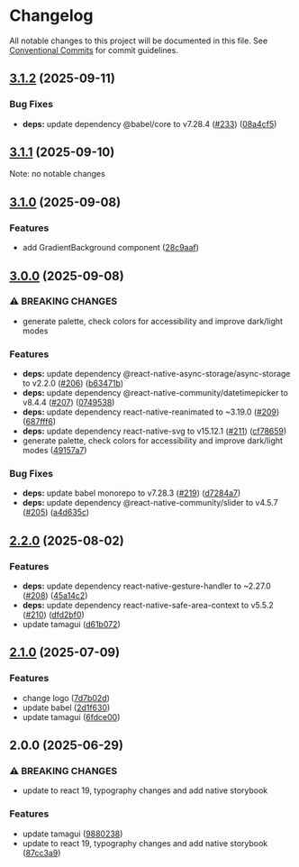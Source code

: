 # Changelog

All notable changes to this project will be documented in this file.
See [Conventional Commits](https://conventionalcommits.org) for commit guidelines.

## [3.1.2](https://github.com/christophehurpeau/alouette/compare/storybook-native-app@3.1.1...storybook-native-app@3.1.2) (2025-09-11)

### Bug Fixes

* **deps:** update dependency @babel/core to v7.28.4 ([#233](https://github.com/christophehurpeau/alouette/issues/233)) ([08a4cf5](https://github.com/christophehurpeau/alouette/commit/08a4cf5a03c25a62c20dfdf4edf197775467a0f3))

## [3.1.1](https://github.com/christophehurpeau/alouette/compare/storybook-native-app@3.1.0...storybook-native-app@3.1.1) (2025-09-10)

Note: no notable changes


## [3.1.0](https://github.com/christophehurpeau/alouette/compare/storybook-native-app@3.0.0...storybook-native-app@3.1.0) (2025-09-08)

### Features

* add GradientBackground component ([28c9aaf](https://github.com/christophehurpeau/alouette/commit/28c9aaf04ecfb6f4329da68a37910dbb643c9dce))

## [3.0.0](https://github.com/christophehurpeau/alouette/compare/storybook-native-app@2.2.0...storybook-native-app@3.0.0) (2025-09-08)

### ⚠ BREAKING CHANGES

* generate palette, check colors for accessibility and improve dark/light modes

### Features

* **deps:** update dependency @react-native-async-storage/async-storage to v2.2.0 ([#206](https://github.com/christophehurpeau/alouette/issues/206)) ([b63471b](https://github.com/christophehurpeau/alouette/commit/b63471b7e68d6c599ea8191c4206bf70e9ae6ec3))
* **deps:** update dependency @react-native-community/datetimepicker to v8.4.4 ([#207](https://github.com/christophehurpeau/alouette/issues/207)) ([0749538](https://github.com/christophehurpeau/alouette/commit/07495388d2898d4975f49f1982daf58c7dedf136))
* **deps:** update dependency react-native-reanimated to ~3.19.0 ([#209](https://github.com/christophehurpeau/alouette/issues/209)) ([687fff6](https://github.com/christophehurpeau/alouette/commit/687fff62cb2ae595a7b3ba56b87f9a776d594380))
* **deps:** update dependency react-native-svg to v15.12.1 ([#211](https://github.com/christophehurpeau/alouette/issues/211)) ([cf78659](https://github.com/christophehurpeau/alouette/commit/cf78659d27c63f7aa88873ae51e34e24b9cd52fb))
* generate palette, check colors for accessibility and improve dark/light modes ([49157a7](https://github.com/christophehurpeau/alouette/commit/49157a70dae174aa93b78390bc90ee259218975b))

### Bug Fixes

* **deps:** update babel monorepo to v7.28.3 ([#219](https://github.com/christophehurpeau/alouette/issues/219)) ([d7284a7](https://github.com/christophehurpeau/alouette/commit/d7284a75adbb8c8b1c7f619807d75993ff0f93d9))
* **deps:** update dependency @react-native-community/slider to v4.5.7 ([#205](https://github.com/christophehurpeau/alouette/issues/205)) ([a4d635c](https://github.com/christophehurpeau/alouette/commit/a4d635c4f92d990f2fef7f05c7669ef5acd43079))

## [2.2.0](https://github.com/christophehurpeau/alouette/compare/storybook-native-app@2.1.0...storybook-native-app@2.2.0) (2025-08-02)

### Features

* **deps:** update dependency react-native-gesture-handler to ~2.27.0 ([#208](https://github.com/christophehurpeau/alouette/issues/208)) ([45a14c2](https://github.com/christophehurpeau/alouette/commit/45a14c21f21a4e457057370b9e42cfb5fe21fef8))
* **deps:** update dependency react-native-safe-area-context to v5.5.2 ([#210](https://github.com/christophehurpeau/alouette/issues/210)) ([dfd2bf0](https://github.com/christophehurpeau/alouette/commit/dfd2bf0ad807eb429a3f96ef831af67f35bcbdd5))
* update tamagui ([d61b072](https://github.com/christophehurpeau/alouette/commit/d61b072792fefc38656451fc7a487bd73362022d))

## [2.1.0](https://github.com/christophehurpeau/alouette/compare/storybook-native-app@2.0.0...storybook-native-app@2.1.0) (2025-07-09)

### Features

* change logo ([7d7b02d](https://github.com/christophehurpeau/alouette/commit/7d7b02df2b2b5fed85dd56b25633f2cc5d0c6794))
* update babel ([2d1f630](https://github.com/christophehurpeau/alouette/commit/2d1f6301b7c716d32df7969bb14a8a61facc6d9d))
* update tamagui ([6fdce00](https://github.com/christophehurpeau/alouette/commit/6fdce005e99f83f260212343357ac36052c8dcd1))

## 2.0.0 (2025-06-29)

### ⚠ BREAKING CHANGES

* update to react 19, typography changes and add native storybook

### Features

* update tamagui ([9880238](https://github.com/christophehurpeau/alouette/commit/98802387b506755124bef6dc7c1ea660b20d8737))
* update to react 19, typography changes and add native storybook ([87cc3a9](https://github.com/christophehurpeau/alouette/commit/87cc3a99e295d7a47e90c04d68dfb2aecc79430f))

